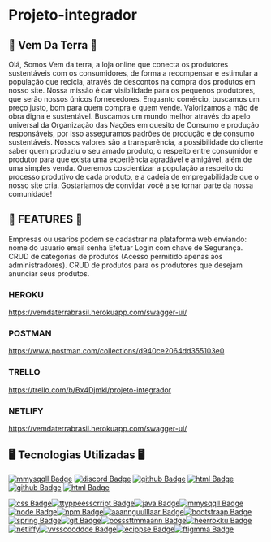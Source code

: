 # Projeto-integrador 

## :seedling: Vem Da Terra :seedling:
Olá, Somos Vem da terra, a loja online que conecta os produtores sustentáveis com os consumidores, de forma a recompensar e estimular a população que recicla, através de descontos na compra dos produtos em nosso site. Nossa missão é dar visibilidade para os pequenos produtores, que serão nossos únicos fornecedores. Enquanto comércio, buscamos um preço justo, bom para quem compra e quem vende. Valorizamos a mão de obra digna e sustentável. Buscamos um mundo melhor através do apelo universal da Organização das Nações em quesito de Consumo e produção responsáveis, por isso asseguramos padrões de produção e de consumo sustentáveis. Nossos valores são a transparência, a possibilidade do cliente saber quem produziu o seu amado produto, o respeito entre consumidor e produtor para que exista uma experiência agradável e amigável, além de uma simples venda. Queremos coscientizar a população a respeito do processo produtivo de cada produto, e a cadeia de empregabilidade que o nosso site cria. Gostariamos de convidar você a se tornar parte da nossa comunidade!

## :herb: FEATURES :herb:

Empresas ou usarios podem se cadastrar na plataforma web enviando: nome do usuario email senha
Efetuar Login com chave de Segurança.
CRUD de categorias de produtos (Acesso permitido apenas aos administradores).
CRUD de produtos para os produtores que desejam anunciar seus produtos.

### HEROKU
https://vemdaterrabrasil.herokuapp.com/swagger-ui/

### POSTMAN
https://www.postman.com/collections/d940ce2064dd355103e0

### TRELLO
https://trello.com/b/Bx4Djmkl/projeto-integrador

### NETLIFY
https://vemdaterrabrasil.herokuapp.com/swagger-ui/

## 🖥️ Tecnologias Utilizadas 🖥️
[![mmysqqll Badge](https://img.shields.io/badge/MySQL-00000F?style=for-the-badge&logo=mysql&logoColor=white&link=https://github.com/felipe-8847/Projeto-integrador)](https://github.com/felipe-8847/Projeto-integrador)
[![discord Badge](https://img.shields.io/badge/Discord-7289DA?style=for-the-badge&logo=discord&logoColor=white&link=https://github.com/felipe-8847/Projeto-integrador)](https://github.com/felipe-8847/Projeto-integrador)
[![github Badge](https://img.shields.io/badge/GitHub-100000?style=for-the-badge&logo=github&logoColor=white&link=https://github.com/felipe-8847/Projeto-integrador)](https://github.com/felipe-8847/Projeto-integrador)
[![html Badge](https://img.shields.io/badge/HTML5-E34F26?style=for-the-badge&logo=html5&logoColor=white&link=https://github.com/felipe-8847/Projeto-integrador)](https://github.com/felipe-8847/Projeto-integrador)
[![github Badge](https://img.shields.io/badge/GitHub-100000?style=for-the-badge&logo=github&logoColor=white&link=https://github.com/felipe-8847/Projeto-integrador)](https://github.com/felipe-8847/Projeto-integrador)
[![html Badge](https://img.shields.io/badge/HTML5-E34F26?style=for-the-badge&logo=html5&logoColor=white&link=https://github.com/felipe-8847/Projeto-integrador)](https://github.com/felipe-8847/Projeto-integrador)


[![css Badge](https://img.shields.io/badge/CSS3-1572B6?style=for-the-badge&logo=css3&logoColor=white&link=https://github.com/prisciladuarte)](https://github.com/prisciladuarte)[![ttyppeesscrript Badge](https://img.shields.io/badge/TypeScript-007ACC?style=for-the-badge&logo=typescript&logoColor=white&link=https://github.com/prisciladuarte)](https://github.com/prisciladuarte)[![java Badge](https://img.shields.io/badge/Java-ED8B00?style=for-the-badge&logo=java&logoColor=white&link=https://github.com/prisciladuarte)](https://github.com/prisciladuarte)[![mmysqqll Badge](https://img.shields.io/badge/MySQL-00000F?style=for-the-badge&logo=mysql&logoColor=white&link=https://github.com/prisciladuarte)](https://github.com/prisciladuarte)[![node Badge](https://img.shields.io/badge/Node.js-339933?style=for-the-badge&logo=nodedotjs&logoColor=white&link=https://github.com/prisciladuarte)](https://github.com/prisciladuarte)[![npm Badge](https://img.shields.io/badge/npm-CB3837?style=for-the-badge&logo=npm&logoColor=white&link=https://github.com/prisciladuarte)](https://github.com/prisciladuarte)[![aaannguulllaar Badge](	https://img.shields.io/badge/Angular-DD0031?style=for-the-badge&logo=angular&logoColor=white&link=https://github.com/prisciladuarte)](https://github.com/prisciladuarte)[![bootstraap Badge](https://img.shields.io/badge/Bootstrap-563D7C?style=for-the-badge&logo=bootstrap&logoColor=white&link=https://github.com/prisciladuarte)](https://github.com/prisciladuarte)[![spring Badge](https://img.shields.io/badge/Spring-6DB33F?style=for-the-badge&logo=spring&logoColor=white&link=https://github.com/prisciladuarte)](https://github.com/prisciladuarte)[![git Badge](https://img.shields.io/badge/Git-F05032?style=for-the-badge&logo=git&logoColor=white&link=https://github.com/prisciladuarte)](https://github.com/prisciladuarte)[![posssttmmaann Badge](https://img.shields.io/badge/Postman-FF6C37?style=for-the-badge&logo=Postman&logoColor=white&link=https://github.com/prisciladuarte)](https://github.com/prisciladuarte)[![heerrokku Badge](https://img.shields.io/badge/Heroku-430098?style=for-the-badge&logo=heroku&logoColor=white&link=https://github.com/prisciladuarte)](https://github.com/prisciladuarte)[![netliffy](https://img.shields.io/badge/Netlify-00C7B7?style=for-the-badge&logo=netlify&logoColor=white&link=https://github.com/prisciladuarte)](https://github.com/prisciladuarte)[![vvsscooddde Badge](https://img.shields.io/badge/Visual_Studio_Code-0078D4?style=for-the-badge&logo=visual%20studio%20code&logoColor=white&link=https://github.com/prisciladuarte)](https://github.com/prisciladuarte)[![ecippse Badge](https://img.shields.io/badge/Eclipse-2C2255?style=for-the-badge&logo=eclipse&logoColor=white&link=https://github.com/prisciladuarte)](https://github.com/prisciladuarte)[![ffigmma Badge](https://img.shields.io/badge/Figma-F24E1E?style=for-the-badge&logo=figma&logoColor=white&link=https://github.com/prisciladuarte)](https://github.com/prisciladuarte)

